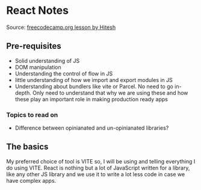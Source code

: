 # React Notes
Source: [freecodecamp.org lesson by Hitesh](https://www.youtube.com/watch?v=Bvwq_S0n2pk&t=134s)

## Pre-requisites
- Solid understanding of JS
- DOM manipulation
- Understanding the control of flow in JS
- little understanding of how we import and export modules in JS
- Understanding about bundlers like vite or Parcel. No need to go in-depth. Only need to understand that why we are using these and how these play an important role in making production ready apps

### Topics to read on
* Difference between opinianated and un-opinianated libraries?
  
## The basics
My preferred choice of tool is VITE so, I will be using and telling everything I do using VITE.
React is nothing but a lot of JavaScript written for a library, like any other JS library and we use it to write a lot less code in case we have complex apps.
